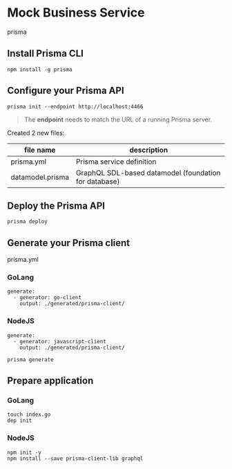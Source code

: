 # Mock Business Service

prisma

## Install Prisma CLI

`npm install -g prisma`

## Configure your Prisma API

`prisma init --endpoint http://localhost:4466`

> The **endpoint** needs to match the URL of a running Prisma server.

Created 2 new files:

| file name        | description                                           |
| ---------------- | ----------------------------------------------------- |
| prisma.yml       | Prisma service definition                             |
| datamodel.prisma | GraphQL SDL-based datamodel (foundation for database) |

## Deploy the Prisma API

`prisma deploy`

## Generate your Prisma client

prisma.yml

### GoLang

```
generate:
  - generator: go-client
    output: ./generated/prisma-client/
```

### NodeJS

```
generate:
  - generator: javascript-client
    output: ./generated/prisma-client/
```

`prisma generate`

## Prepare application

### GoLang

```
touch index.go
dep init
```

### NodeJS

```
npm init -y
npm install --save prisma-client-lib graphql
```